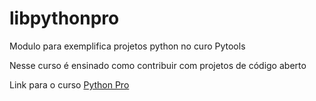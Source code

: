 # libpythonpro
Modulo para exemplifica projetos python no curo Pytools

Nesse curso é ensinado como contribuir com projetos de código aberto

Link para o curso [Python Pro](https://python.pro.br)